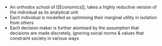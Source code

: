 - An orthodox school of [[Economics]], takes a highly reductive version of the individual as its analytical unit 
- Each individual is modelled as optimising their marginal utility in isolation from others 
- Each decision maker is further atomised by the assumption that decisions are made discretely, ignoring social norms & values that constraint society in various ways 